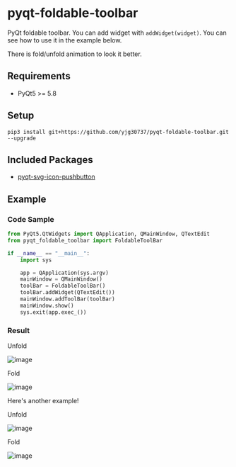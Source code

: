 # pyqt-foldable-toolbar
PyQt foldable toolbar. You can add widget with `addWidget(widget)`. You can see how to use it in the example below.

There is fold/unfold animation to look it better.

## Requirements
* PyQt5 >= 5.8

## Setup
```pip3 install git+https://github.com/yjg30737/pyqt-foldable-toolbar.git --upgrade```

## Included Packages
* <a href="https://github.com/yjg30737/pyqt-svg-icon-pushbutton.git">pyqt-svg-icon-pushbutton</a>

## Example
### Code Sample
```python
from PyQt5.QtWidgets import QApplication, QMainWindow, QTextEdit
from pyqt_foldable_toolbar import FoldableToolBar

if __name__ == "__main__":
    import sys

    app = QApplication(sys.argv)
    mainWindow = QMainWindow()
    toolBar = FoldableToolBar()
    toolBar.addWidget(QTextEdit())
    mainWindow.addToolBar(toolBar)
    mainWindow.show()
    sys.exit(app.exec_())
```

### Result

Unfold

![image](https://user-images.githubusercontent.com/55078043/157591512-9654f7c5-b852-48f9-95bf-2ac22baa182b.png)

Fold

![image](https://user-images.githubusercontent.com/55078043/157591529-2b1ccbb9-5f9b-4342-a52b-d4d48e7e15c5.png)

Here's another example!

Unfold

![image](https://user-images.githubusercontent.com/55078043/168452297-8bdce2f0-3126-4a83-8dee-c4ffd932ac4d.png)

Fold

![image](https://user-images.githubusercontent.com/55078043/168452302-aae84399-aa3b-4e5d-bcef-1b8cbf682ba8.png)

